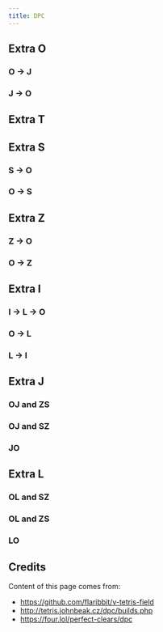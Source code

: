 ```yaml
---
title: DPC
---
```


## Extra O

### O -> J

<TDPC v-bind="extra_O.O2J" />

### J -> O

<TDPC v-bind="extra_O.J2O" />


## Extra T

<TDPC v-bind="extra_T.ALL" />

## Extra S

### S -> O

<TDPC v-bind="extra_S.S2O" />

### O -> S

<TDPC v-bind="extra_S.O2S" />

## Extra Z

### Z -> O

<TDPC v-bind="extra_Z.Z2O" />

### O -> Z

<TDPC v-bind="extra_Z.O2Z" />

## Extra I

### I -> L -> O
<TDPC v-bind="extra_I.I2L2O" />

### O -> L
<TDPC v-bind="extra_I.O2L" />

### L -> I 
<TDPC v-bind="extra_I.L2I" />

## Extra J

### OJ and ZS
<TDPC v-bind="extra_J.OJZS" />

### OJ and SZ
<TDPC v-bind="extra_J.OJSZ" />

### JO
<TDPC v-bind="extra_J.JO" />

## Extra L

### OL and SZ
<TDPC v-bind="extra_L.OLSZ" />

### OL and ZS
<TDPC v-bind="extra_L.OLZS" />

### LO
<TDPC v-bind="extra_L.LO" />

## Credits

Content of this page comes from:

- https://github.com/flaribbit/v-tetris-field
- http://tetris.johnbeak.cz/dpc/builds.php
- https://four.lol/perfect-clears/dpc

<!-- end -->

<script setup>
import TDPC from "../src/TDPC.vue";
import { extra_O, extra_T, extra_S, extra_Z, extra_I, extra_J, extra_L } from "../src/data";
import { onMounted } from "vue";
onMounted(async () => {
  let pcf = await import("@mgtd/pcf-wasm/pcf_wasm.js");
  await pcf.default();
  let get_pc = pcf.get_pc
  console.log(get_pc(BigInt("0b1100001111111000111111110011111110001111"), "JISZ"));  
})
</script>

<style>
.container {
  max-width: 90vw !important;
}
.vt-field {
  background-color: #f3f3ed;
  border-radius: 4px;
}
@media (min-width: 320px) {
  .fumen-item {
    width: calc(50% - 4px);
  }
  .fumen-item .vt-field {
    width: 100%;
  }
}
@media (min-width: 425px) {
  .fumen-item {
    width: calc(33% - 8px);
  }
  .fumen-item .vt-field {
    width: 100%;
  }
}
@media (min-width: 768px) {
  .fumen-item {
    width: calc(25% - 16px);
  }
  .fumen-item .vt-field {
    width: 100%;
  }
}
@media (min-width: 1440px) {
  .fumen-item {
    width: calc(20% - 32px);
  }
  .fumen-item .vt-field {
    width: 100%;
  }
}
@media (min-width: 2560px) {
  .fumen-item {
    width: calc(14% - 32px);
  }
  .fumen-item .vt-field {
    width: 100%;
  }
}
</style>
